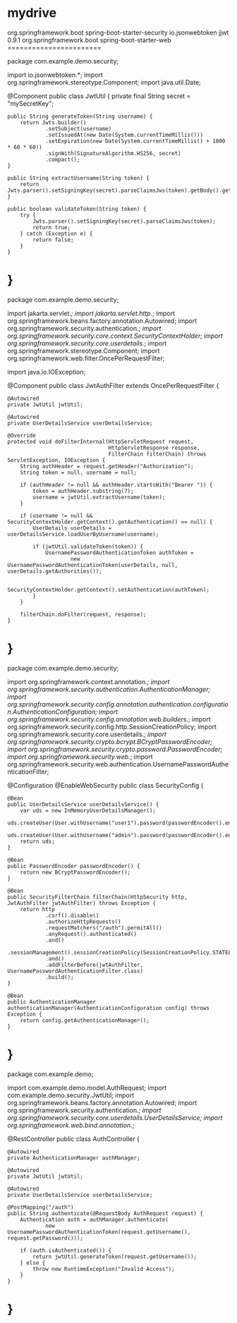 # mydrive

<dependencies>
    <dependency>
        <groupId>org.springframework.boot</groupId>
        <artifactId>spring-boot-starter-security</artifactId>
    </dependency>
    <dependency>
        <groupId>io.jsonwebtoken</groupId>
        <artifactId>jjwt</artifactId>
        <version>0.9.1</version>
    </dependency>
    <dependency>
        <groupId>org.springframework.boot</groupId>
        <artifactId>spring-boot-starter-web</artifactId>
    </dependency>
</dependencies>
=======================

package com.example.demo.security;

import io.jsonwebtoken.*;
import org.springframework.stereotype.Component;
import java.util.Date;

@Component
public class JwtUtil {
    private final String secret = "mySecretKey";

    public String generateToken(String username) {
        return Jwts.builder()
                .setSubject(username)
                .setIssuedAt(new Date(System.currentTimeMillis()))
                .setExpiration(new Date(System.currentTimeMillis() + 1000 * 60 * 60))
                .signWith(SignatureAlgorithm.HS256, secret)
                .compact();
    }

    public String extractUsername(String token) {
        return Jwts.parser().setSigningKey(secret).parseClaimsJws(token).getBody().getSubject();
    }

    public boolean validateToken(String token) {
        try {
            Jwts.parser().setSigningKey(secret).parseClaimsJws(token);
            return true;
        } catch (Exception e) {
            return false;
        }
    }
}
================================================
package com.example.demo.security;

import jakarta.servlet.*;
import jakarta.servlet.http.*;
import org.springframework.beans.factory.annotation.Autowired;
import org.springframework.security.authentication.*;
import org.springframework.security.core.context.SecurityContextHolder;
import org.springframework.security.core.userdetails.*;
import org.springframework.stereotype.Component;
import org.springframework.web.filter.OncePerRequestFilter;

import java.io.IOException;

@Component
public class JwtAuthFilter extends OncePerRequestFilter {

    @Autowired
    private JwtUtil jwtUtil;

    @Autowired
    private UserDetailsService userDetailsService;

    @Override
    protected void doFilterInternal(HttpServletRequest request,
                                    HttpServletResponse response,
                                    FilterChain filterChain) throws ServletException, IOException {
        String authHeader = request.getHeader("Authorization");
        String token = null, username = null;

        if (authHeader != null && authHeader.startsWith("Bearer ")) {
            token = authHeader.substring(7);
            username = jwtUtil.extractUsername(token);
        }

        if (username != null && SecurityContextHolder.getContext().getAuthentication() == null) {
            UserDetails userDetails = userDetailsService.loadUserByUsername(username);

            if (jwtUtil.validateToken(token)) {
                UsernamePasswordAuthenticationToken authToken =
                        new UsernamePasswordAuthenticationToken(userDetails, null, userDetails.getAuthorities());

                SecurityContextHolder.getContext().setAuthentication(authToken);
            }
        }

        filterChain.doFilter(request, response);
    }
}
====================
package com.example.demo.security;

import org.springframework.context.annotation.*;
import org.springframework.security.authentication.AuthenticationManager;
import org.springframework.security.config.annotation.authentication.configuration.AuthenticationConfiguration;
import org.springframework.security.config.annotation.web.builders.*;
import org.springframework.security.config.http.SessionCreationPolicy;
import org.springframework.security.core.userdetails.*;
import org.springframework.security.crypto.bcrypt.BCryptPasswordEncoder;
import org.springframework.security.crypto.password.PasswordEncoder;
import org.springframework.security.web.*;
import org.springframework.security.web.authentication.UsernamePasswordAuthenticationFilter;

@Configuration
@EnableWebSecurity
public class SecurityConfig {

    @Bean
    public UserDetailsService userDetailsService() {
        var uds = new InMemoryUserDetailsManager();
        uds.createUser(User.withUsername("user1").password(passwordEncoder().encode("pass1")).roles("USER").build());
        uds.createUser(User.withUsername("admin").password(passwordEncoder().encode("admin123")).roles("ADMIN").build());
        return uds;
    }

    @Bean
    public PasswordEncoder passwordEncoder() {
        return new BCryptPasswordEncoder();
    }

    @Bean
    public SecurityFilterChain filterChain(HttpSecurity http, JwtAuthFilter jwtAuthFilter) throws Exception {
        return http
                .csrf().disable()
                .authorizeHttpRequests()
                .requestMatchers("/auth").permitAll()
                .anyRequest().authenticated()
                .and()
                .sessionManagement().sessionCreationPolicy(SessionCreationPolicy.STATELESS)
                .and()
                .addFilterBefore(jwtAuthFilter, UsernamePasswordAuthenticationFilter.class)
                .build();
    }

    @Bean
    public AuthenticationManager authenticationManager(AuthenticationConfiguration config) throws Exception {
        return config.getAuthenticationManager();
    }
}
===========================================
package com.example.demo;

import com.example.demo.model.AuthRequest;
import com.example.demo.security.JwtUtil;
import org.springframework.beans.factory.annotation.Autowired;
import org.springframework.security.authentication.*;
import org.springframework.security.core.userdetails.UserDetailsService;
import org.springframework.web.bind.annotation.*;

@RestController
public class AuthController {

    @Autowired
    private AuthenticationManager authManager;

    @Autowired
    private JwtUtil jwtUtil;

    @Autowired
    private UserDetailsService userDetailsService;

    @PostMapping("/auth")
    public String authenticate(@RequestBody AuthRequest request) {
        Authentication auth = authManager.authenticate(
                new UsernamePasswordAuthenticationToken(request.getUsername(), request.getPassword()));
        
        if (auth.isAuthenticated()) {
            return jwtUtil.generateToken(request.getUsername());
        } else {
            throw new RuntimeException("Invalid Access");
        }
    }
}
===============================================================================
